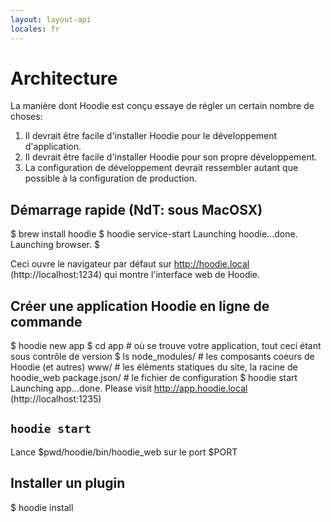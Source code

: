```yaml
---
layout: layout-api
locales: fr
---
```


# Architecture

La manière dont Hoodie est conçu essaye de régler un certain nombre de choses:

1. Il devrait être facile d'installer Hoodie pour le développement d'application.
2. Il devrait être facile d'installer Hoodie pour son propre développement.
3. La configuration de développement devrait ressembler autant que possible à la configuration de production.


## Démarrage rapide (NdT: sous MacOSX)

  $ brew install hoodie
  $ hoodie service-start
  Launching hoodie...done.
  Launching browser.
  $

Ceci ouvre le navigateur par défaut sur http://hoodie.local (http://localhost:1234) qui montre l'interface web de Hoodie.

## Créer une application Hoodie en ligne de commande

  $ hoodie new app
  $ cd app # où se trouve votre application, tout ceci étant sous contrôle de version
  $ ls
  node_modules/ # les composants coeurs de Hoodie (et autres)
  www/ # les éléments statiques du site, la racine de hoodie_web
  package.json/ # le fichier de configuration
  $ hoodie start
  Launching app...done. Please visit http://app.hoodie.local (http://localhost:1235)

## `hoodie start`

Lance $pwd/hoodie/bin/hoodie_web sur le port $PORT


## Installer un plugin

  $ hoodie install <name>
